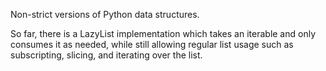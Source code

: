 Non-strict versions of Python data structures.

So far, there is a LazyList implementation which takes an iterable and
only consumes it as needed, while still allowing regular list usage
such as subscripting, slicing, and iterating over the list.
